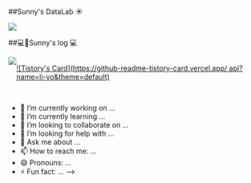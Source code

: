 ##Sunny's DataLab ☀️

<img src="https://capsule-render.vercel.app/api?type=waving&color=ff3d6b&height=300&section=header&text=Welcome%20to%20Sunny's%20Github!&fontSize=60&animation=twinkling&fontColor=ffffff" />


##💻Sunny's log 💻
<div style="display:flex; flex-direction:row;">
    <a href="https://li-yo.tistory.com">
        <img src="https://img.shields.io/badge/
        Tistory-000000?style=for-the-badge&logo=Tistory&logoColor=white"> 
    </a>
  
[![Tistory's Card](https://github-readme-tistory-card.vercel.app/
api?name=li-yo&theme=default)]([https://li-yo.tistory.com/](https://sunnybae1023.tistory.com/))
</div><br>



- 🔭 I’m currently working on ...
- 🌱 I’m currently learning ...
- 👯 I’m looking to collaborate on ...
- 🤔 I’m looking for help with ...
- 💬 Ask me about ...
- 📫 How to reach me: ...
- 😄 Pronouns: ...
- ⚡ Fun fact: ...
-->
